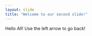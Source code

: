 ```yaml
---
layout: slide
title: "Welcome to our second slide!"
---
```

Hello All!
Use the left arrow to go back!
